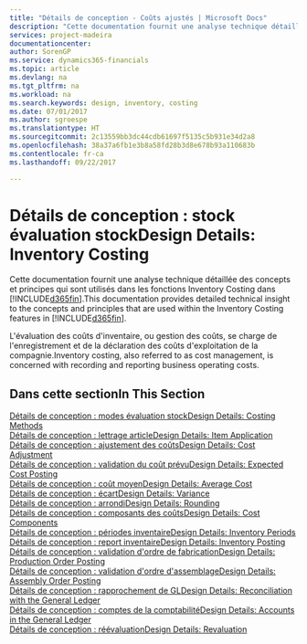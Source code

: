```yaml
---
title: "Détails de conception - Coûts ajustés | Microsoft Docs"
description: "Cette documentation fournit une analyse technique détaillée des concepts et principes qui sont utilisés avec les fonctionnalités de coûts ajustés dans [!INCLUDE[d365fin](includes/d365fin_md.md)]."
services: project-madeira
documentationcenter: 
author: SorenGP
ms.service: dynamics365-financials
ms.topic: article
ms.devlang: na
ms.tgt_pltfrm: na
ms.workload: na
ms.search.keywords: design, inventory, costing
ms.date: 07/01/2017
ms.author: sgroespe
ms.translationtype: HT
ms.sourcegitcommit: 2c13559bb3dc44cdb61697f5135c5b931e34d2a8
ms.openlocfilehash: 38a37a6fb1e3b8a58fd28b3d8e678b93a110683b
ms.contentlocale: fr-ca
ms.lasthandoff: 09/22/2017

---
```

# <a name="design-details-inventory-costing"></a><span data-ttu-id="24f24-103">Détails de conception : stock évaluation stock</span><span class="sxs-lookup"><span data-stu-id="24f24-103">Design Details: Inventory Costing</span></span>
<span data-ttu-id="24f24-104">Cette documentation fournit une analyse technique détaillée des concepts et principes qui sont utilisés dans les fonctions Inventory Costing dans [!INCLUDE[d365fin](includes/d365fin_md.md)].</span><span class="sxs-lookup"><span data-stu-id="24f24-104">This documentation provides detailed technical insight to the concepts and principles that are used within the Inventory Costing features in [!INCLUDE[d365fin](includes/d365fin_md.md)].</span></span>  

<span data-ttu-id="24f24-105">L'évaluation des coûts d'inventaire, ou gestion des coûts, se charge de l'enregistrement et de la déclaration des coûts d'exploitation de la compagnie.</span><span class="sxs-lookup"><span data-stu-id="24f24-105">Inventory costing, also referred to as cost management, is concerned with recording and reporting business operating costs.</span></span>  

## <a name="in-this-section"></a><span data-ttu-id="24f24-106">Dans cette section</span><span class="sxs-lookup"><span data-stu-id="24f24-106">In This Section</span></span>  
[<span data-ttu-id="24f24-107">Détails de conception : modes évaluation stock</span><span class="sxs-lookup"><span data-stu-id="24f24-107">Design Details: Costing Methods</span></span>](design-details-costing-methods.md)  
[<span data-ttu-id="24f24-108">Détails de conception : lettrage article</span><span class="sxs-lookup"><span data-stu-id="24f24-108">Design Details: Item Application</span></span>](design-details-item-application.md)  
[<span data-ttu-id="24f24-109">Détails de conception : ajustement des coûts</span><span class="sxs-lookup"><span data-stu-id="24f24-109">Design Details: Cost Adjustment</span></span>](design-details-cost-adjustment.md)  
[<span data-ttu-id="24f24-110">Détails de conception : validation du coût prévu</span><span class="sxs-lookup"><span data-stu-id="24f24-110">Design Details: Expected Cost Posting</span></span>](design-details-expected-cost-posting.md)  
[<span data-ttu-id="24f24-111">Détails de conception : coût moyen</span><span class="sxs-lookup"><span data-stu-id="24f24-111">Design Details: Average Cost</span></span>](design-details-average-cost.md)  
[<span data-ttu-id="24f24-112">Détails de conception : écart</span><span class="sxs-lookup"><span data-stu-id="24f24-112">Design Details: Variance</span></span>](design-details-variance.md)  
[<span data-ttu-id="24f24-113">Détails de conception : arrondi</span><span class="sxs-lookup"><span data-stu-id="24f24-113">Design Details: Rounding</span></span>](design-details-rounding.md)  
[<span data-ttu-id="24f24-114">Détails de conception : composants des coûts</span><span class="sxs-lookup"><span data-stu-id="24f24-114">Design Details: Cost Components</span></span>](design-details-cost-components.md)  
[<span data-ttu-id="24f24-115">Détails de conception : périodes inventaire</span><span class="sxs-lookup"><span data-stu-id="24f24-115">Design Details: Inventory Periods</span></span>](design-details-inventory-periods.md)  
[<span data-ttu-id="24f24-116">Détails de conception : report inventaire</span><span class="sxs-lookup"><span data-stu-id="24f24-116">Design Details: Inventory Posting</span></span>](design-details-inventory-posting.md)  
[<span data-ttu-id="24f24-117">Détails de conception : validation d'ordre de fabrication</span><span class="sxs-lookup"><span data-stu-id="24f24-117">Design Details: Production Order Posting</span></span>](design-details-production-order-posting.md)  
[<span data-ttu-id="24f24-118">Détails de conception : validation d'ordre d'assemblage</span><span class="sxs-lookup"><span data-stu-id="24f24-118">Design Details: Assembly Order Posting</span></span>](design-details-assembly-order-posting.md)  
[<span data-ttu-id="24f24-119">Détails de conception : rapprochement de GL</span><span class="sxs-lookup"><span data-stu-id="24f24-119">Design Details: Reconciliation with the General Ledger</span></span>](design-details-reconciliation-with-the-general-ledger.md)  
[<span data-ttu-id="24f24-120">Détails de conception : comptes de la comptabilité</span><span class="sxs-lookup"><span data-stu-id="24f24-120">Design Details: Accounts in the General Ledger</span></span>](design-details-accounts-in-the-general-ledger.md)  
[<span data-ttu-id="24f24-121">Détails de conception : réévaluation</span><span class="sxs-lookup"><span data-stu-id="24f24-121">Design Details: Revaluation</span></span>](design-details-revaluation.md)

